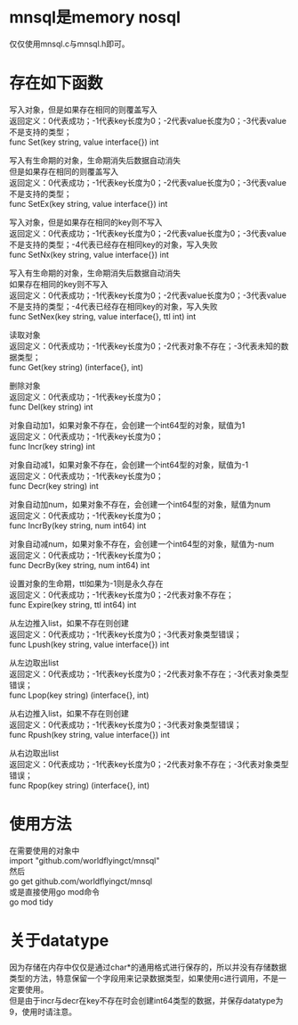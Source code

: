 # mnsql是memory nosql
仅仅使用mnsql.c与mnsql.h即可。  

# 存在如下函数
写入对象，但是如果存在相同的则覆盖写入  
返回定义：0代表成功；-1代表key长度为0；-2代表value长度为0；-3代表value不是支持的类型；  
func Set(key string, value interface{}) int  

写入有生命期的对象，生命期消失后数据自动消失  
但是如果存在相同的则覆盖写入  
返回定义：0代表成功；-1代表key长度为0；-2代表value长度为0；-3代表value不是支持的类型；  
func SetEx(key string, value interface{}) int  

写入对象，但是如果存在相同的key则不写入  
返回定义：0代表成功；-1代表key长度为0；-2代表value长度为0；-3代表value不是支持的类型；-4代表已经存在相同key的对象，写入失败  
func SetNx(key string, value interface{}) int  

写入有生命期的对象，生命期消失后数据自动消失  
如果存在相同的key则不写入  
返回定义：0代表成功；-1代表key长度为0；-2代表value长度为0；-3代表value不是支持的类型；-4代表已经存在相同key的对象，写入失败  
func SetNex(key string, value interface{}, ttl int) int  

读取对象  
返回定义：0代表成功；-1代表key长度为0；-2代表对象不存在；-3代表未知的数据类型；  
func Get(key string) (interface{}, int)  

删除对象  
返回定义：0代表成功；-1代表key长度为0；  
func Del(key string) int  

对象自动加1，如果对象不存在，会创建一个int64型的对象，赋值为1  
返回定义：0代表成功；-1代表key长度为0；  
func Incr(key string) int  

对象自动减1，如果对象不存在，会创建一个int64型的对象，赋值为-1  
返回定义：0代表成功；-1代表key长度为0；  
func Decr(key string) int  

对象自动加num，如果对象不存在，会创建一个int64型的对象，赋值为num  
返回定义：0代表成功；-1代表key长度为0；  
func IncrBy(key string, num int64) int  

对象自动减num，如果对象不存在，会创建一个int64型的对象，赋值为-num  
返回定义：0代表成功；-1代表key长度为0；  
func DecrBy(key string, num int64) int  

设置对象的生命期，ttl如果为-1则是永久存在  
返回定义：0代表成功；-1代表key长度为0；-2代表对象不存在；  
func Expire(key string, ttl int64) int  

从左边推入list，如果不存在则创建  
返回定义：0代表成功；-1代表key长度为0；-3代表对象类型错误；  
func Lpush(key string, value interface{}) int  

从左边取出list  
返回定义：0代表成功；-1代表key长度为0；-2代表对象不存在；-3代表对象类型错误；  
func Lpop(key string) (interface{}, int)  

从右边推入list，如果不存在则创建  
返回定义：0代表成功；-1代表key长度为0；-3代表对象类型错误；  
func Rpush(key string, value interface{}) int  

从右边取出list  
返回定义：0代表成功；-1代表key长度为0；-2代表对象不存在；-3代表对象类型错误；  
func Rpop(key string) (interface{}, int)  

# 使用方法  
在需要使用的对象中  
import "github.com/worldflyingct/mnsql"  
然后  
go get github.com/worldflyingct/mnsql  
或是直接使用go mod命令  
go mod tidy  

# 关于datatype
因为存储在内存中仅仅是通过char*的通用格式进行保存的，所以并没有存储数据类型的方法，特意保留一个字段用来记录数据类型，如果使用c进行调用，不是一定要使用。  
但是由于incr与decr在key不存在时会创建int64类型的数据，并保存datatype为9，使用时请注意。  
